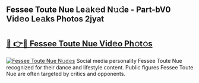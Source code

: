 ## Fessee Toute Nue Le𝚊k𝚎d N𝚞𝚍e - Part-bV0 Vid𝚎o Le𝚊ks Photos 2jyat

# <h2><a href="http://fb7vo6.evod.top/?m=Fessee+Toute+Nue">🔗 👉🔴 Fessee Toute Nue Vid𝚎o Ph𝚘t𝚘s</a></h2>

[![Fessee Toute Nue N𝚞d𝚎s](https://i.imgur.com/8V9OHl7.gif)](http://fb7vo6.evod.top/?m=Fessee+Toute+Nue)
Social media personality Fessee Toute Nue recognized for their dance and lifestyle content. Public figures Fessee Toute Nue are often targeted by critics and opponents. 
